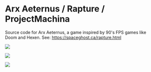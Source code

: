 # Arx Aeternus / Rapture / ProjectMachina

Source code for Arx Aeternus, a game inspired by 90's FPS games like Doom and Hexen. See: https://spaceghost.ca/rapture.html

![](https://github.com/kevinmkchin/kevinmkchin.github.io/blob/master/rapture/arx%20gameplay%20gif.gif?raw=true)

![](https://github.com/kevinmkchin/kevinmkchin.github.io/blob/master/rapture/arx%20early%20level%20gen%20gif.gif?raw=true)

![](https://github.com/kevinmkchin/kevinmkchin.github.io/blob/master/rapture/arx%20level%20generation%20gif.gif?raw=true)
